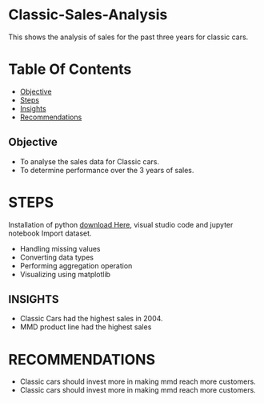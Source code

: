 # Classic-Sales-Analysis
This shows the analysis of sales for the past three years for classic cars.

# Table Of Contents
- [Objective](#objective)
- [Steps](#STEPS) 
- [Insights](#Insights)
- [Recommendations](#Recommendations)





## Objective
- To analyse the sales data for Classic cars.
- To determine performance over the 3 years of sales.

# STEPS
Installation of python  [download Here](python.com), visual studio code and jupyter notebook
Import dataset.
- Handling missing values
- Converting data types
- Performing aggregation operation
- Visualizing using matplotlib

## INSIGHTS

- Classic Cars had the highest sales in 2004.
- MMD product line had the highest sales

# RECOMMENDATIONS
- Classic cars should invest more in making mmd reach more customers.
- Classic cars should invest more in making mmd reach more customers.



